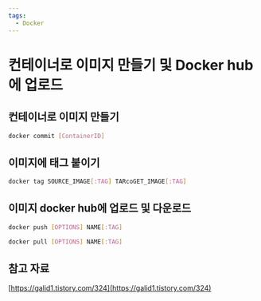 ```yaml
---
tags:
  - Docker
---
```

# 컨테이너로 이미지 만들기 및 Docker hub에 업로드

## 컨테이너로 이미지 만들기

```bash
docker commit [ContainerID]
```

## 이미지에 태그 붙이기

```bash
docker tag SOURCE_IMAGE[:TAG] TARcoGET_IMAGE[:TAG]
```

## 이미지 docker hub에 업로드 및 다운로드

```bash
docker push [OPTIONS] NAME[:TAG]
```

```bash
docker pull [OPTIONS] NAME[:TAG]
```

## 참고 자료

[https://galid1.tistory.com/324](https://galid1.tistory.com/324)